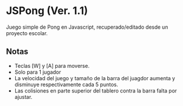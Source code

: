 # JSPong (Ver. 1.1)
Juego simple de Pong en Javascript, recuperado/editado desde un proyecto escolar.

## Notas
* Teclas [W] y [A] para moverse.
* Solo para 1 jugador
* La velocidad del juego y tamaño de la barra del juagdor aumenta y disminuye respectivamente cada 5 puntos.
* Las colisiones en parte superior del tablero contra la barra falta por ajustar.

